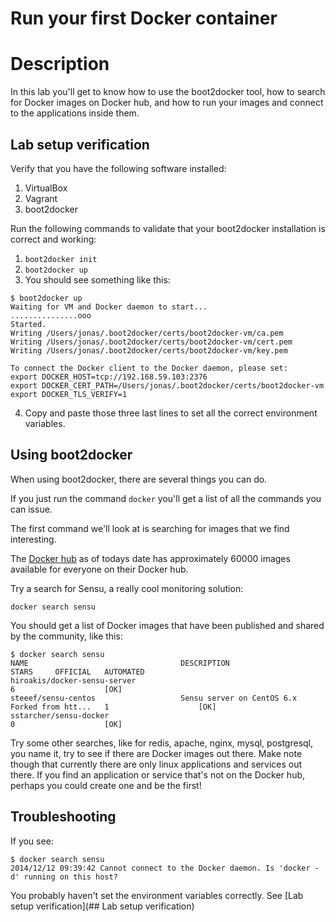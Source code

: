 Run your first Docker container
===============================

# Description

In this lab you'll get to know how to use the boot2docker tool, how to search for Docker images on Docker hub, and how to run your images and connect to the applications inside them.

## Lab setup verification

Verify that you have the following software installed:

1. VirtualBox
2. Vagrant
3. boot2docker

Run the following commands to validate that your boot2docker installation is correct and working:

1. ```boot2docker init```
2. ```boot2docker up```
3. You should see something like this:

  ```
  $ boot2docker up
  Waiting for VM and Docker daemon to start...
  ...............ooo
  Started.
  Writing /Users/jonas/.boot2docker/certs/boot2docker-vm/ca.pem
  Writing /Users/jonas/.boot2docker/certs/boot2docker-vm/cert.pem
  Writing /Users/jonas/.boot2docker/certs/boot2docker-vm/key.pem

  To connect the Docker client to the Docker daemon, please set:
  export DOCKER_HOST=tcp://192.168.59.103:2376
  export DOCKER_CERT_PATH=/Users/jonas/.boot2docker/certs/boot2docker-vm
  export DOCKER_TLS_VERIFY=1
  ```

4. Copy and paste those three last lines to set all the correct environment variables.

## Using boot2docker

When using boot2docker, there are several things you can do.

If you just run the command ```docker``` you'll get a list of all the commands you can issue.

The first command we'll look at is searching for images that we find interesting.

The [Docker hub](https://registry.hub.docker.com) as of todays date has approximately 60000 images available for everyone on their Docker hub.

Try a search for Sensu, a really cool monitoring solution:

```docker search sensu```

You should get a list of Docker images that have been published and shared by the community, like this:

```
$ docker search sensu
NAME                                  DESCRIPTION                                     STARS     OFFICIAL   AUTOMATED
hiroakis/docker-sensu-server                                                          6                    [OK]
steeef/sensu-centos                   Sensu server on CentOS 6.x Forked from htt...   1                    [OK]
sstarcher/sensu-docker                                                                0                    [OK]
```

Try some other searches, like for redis, apache, nginx, mysql, postgresql, you name it, try to see if there are Docker images out there. Make note though that currently there are only linux applications and services out there. If you find an application or service that's not on the Docker hub, perhaps you could create one and be the first!


## Troubleshooting

If you see:

```
$ docker search sensu
2014/12/12 09:39:42 Cannot connect to the Docker daemon. Is 'docker -d' running on this host?
```

You probably haven't set the environment variables correctly. See [Lab setup verification](## Lab setup verification)
